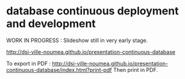 # database continuous deployment and development

WORK IN PROGRESS : Slideshow still in very early stage.

http://dsi-ville-noumea.github.io/presentation-continuous-database

To export in PDF : http://dsi-ville-noumea.github.io/presentation-continuous-database/index.html?print-pdf
Then print in PDF.
